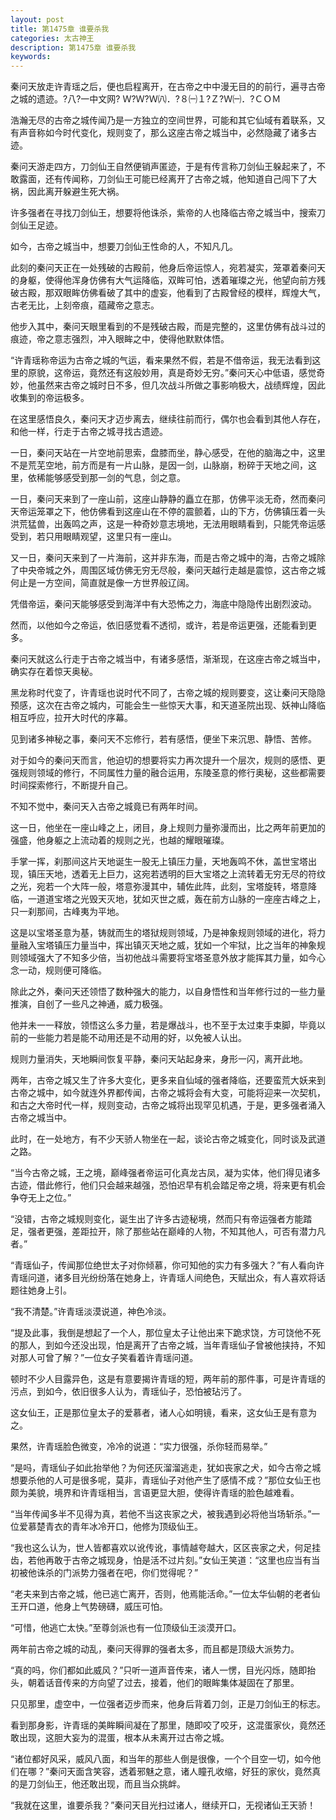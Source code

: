 ```yaml
---
layout: post
title: 第1475章 谁要杀我
categories: 太古神王
description: 第1475章 谁要杀我
keywords:
---
```


秦问天放走许青瑶之后，便也启程离开，在古帝之中中漫无目的的前行，遍寻古帝之城的遗迹。?八?一中文网?  Ｗ?Ｗ?Ｗ㈧．?８㈠１?Ｚ?Ｗ㈠．?ＣＯＭ

浩瀚无尽的古帝之城传闻乃是一方独立的空间世界，可能和其它仙域有着联系，又有声音称如今时代变化，规则变了，那么这座古帝之城当中，必然隐藏了诸多古迹。

秦问天游走四方，刀剑仙王自然便销声匿迹，于是有传言称刀剑仙王躲起来了，不敢露面，还有传闻称，刀剑仙王可能已经离开了古帝之城，他知道自己闯下了大祸，因此离开躲避生死大祸。

许多强者在寻找刀剑仙王，想要将他诛杀，紫帝的人也降临古帝之城当中，搜索刀剑仙王足迹。

如今，古帝之城当中，想要刀剑仙王性命的人，不知凡几。

此刻的秦问天正在一处残破的古殿前，他身后帝运惊人，宛若凝实，笼罩着秦问天的身躯，使得他浑身仿佛有大气运降临，双眸可怕，透着璀璨之光，他望向前方残破古殿，那双眼眸仿佛看破了其中的虚妄，他看到了古殿曾经的模样，辉煌大气，古老无比，上刻帝痕，蕴藏帝之意志。

他步入其中，秦问天眼里看到的不是残破古殿，而是完整的，这里仿佛有战斗过的痕迹，帝之意志强烈，冲入眼眸之中，使得他默默体悟。

“许青瑶称帝运为古帝之城的气运，看来果然不假，若是不借帝运，我无法看到这里的原貌，这帝运，竟然还有这般妙用，真是奇妙无穷。”秦问天心中低语，感觉奇妙，他虽然来古帝之城时日不多，但几次战斗所做之事影响极大，战绩辉煌，因此收集到的帝运极多。

在这里感悟良久，秦问天才迈步离去，继续往前而行，偶尔也会看到其他人存在，和他一样，行走于古帝之城寻找古遗迹。

一日，秦问天站在一片空地前思索，盘膝而坐，静心感受，在他的脑海之中，这里不是荒芜空地，前方而是有一片山脉，是因一剑，山脉崩，粉碎于天地之间，这里，依稀能够感受到那一剑的气息，剑之意。

一日，秦问天来到了一座山前，这座山静静的矗立在那，仿佛平淡无奇，然而秦问天帝运笼罩之下，他仿佛看到这座山在不停的震颤着，山的下方，仿佛镇压着一头洪荒猛兽，出轰鸣之声，这是一种奇妙意志境地，无法用眼睛看到，只能凭帝运感受到，若只用眼睛观望，这里只有一座山。

又一日，秦问天来到了一片海前，这并非东海，而是古帝之城中的海，古帝之城除了中央帝城之外，周围区域仿佛无穷无尽般，秦问天越行走越是震惊，这古帝之城何止是一方空间，简直就是像一方世界般辽阔。

凭借帝运，秦问天能够感受到海洋中有大恐怖之力，海底中隐隐传出剧烈波动。

然而，以他如今之帝运，依旧感觉看不透彻，或许，若是帝运更强，还能看到更多。

秦问天就这么行走于古帝之城当中，有诸多感悟，渐渐现，在这座古帝之城当中，确实存在着惊天奥秘。

黑龙称时代变了，许青瑶也说时代不同了，古帝之城的规则要变，这让秦问天隐隐预感，这次在古帝之城内，可能会生一些惊天大事，和天道圣院出现、妖神山降临相互呼应，拉开大时代的序幕。

见到诸多神秘之事，秦问天不忘修行，若有感悟，便坐下来沉思、静悟、苦修。

对于如今的秦问天而言，他迫切的想要将实力再次提升一个层次，规则的感悟、更强规则领域的修行，不同属性力量的融合运用，东陵圣意的修行奥秘，这些都需要时间探索修行，不断提升自己。

不知不觉中，秦问天入古帝之城竟已有两年时间。

这一日，他坐在一座山峰之上，闭目，身上规则力量弥漫而出，比之两年前更加的强盛，他身躯之上流动着的规则之光，也越的耀眼璀璨。

手掌一挥，刹那间这片天地诞生一股无上镇压力量，天地轰鸣不休，盖世宝塔出现，镇压天地，透着无上巨力，这宛若透明的巨大宝塔之上流转着无穷无尽的符纹之光，宛若一个大阵一般，塔意弥漫其中，辅佐此阵，此刻，宝塔旋转，塔意降临，一道道宝塔之光毁天灭地，犹如灭世之威，轰在前方山脉的一座座古峰之上，只一刹那间，古峰夷为平地。

这是以宝塔圣意为基，铸就而生的塔狱规则领域，乃是神象规则领域的进化，将力量融入宝塔镇压力量当中，挥出镇灭天地之威，犹如一个牢狱，比之当年的神象规则领域强大了不知多少倍，当初他战斗需要将宝塔圣意外放才能挥其力量，如今心念一动，规则便可降临。

除此之外，秦问天还领悟了数种强大的能力，以自身悟性和当年修行过的一些力量推演，自创了一些凡之神通，威力极强。

他并未一一释放，领悟这么多力量，若是爆战斗，也不至于太过束手束脚，毕竟以前的一些能力若是能不动用还是不动用的好，以免被人认出。

规则力量消失，天地瞬间恢复平静，秦问天站起身来，身形一闪，离开此地。

两年，古帝之城又生了许多大变化，更多来自仙域的强者降临，还要蛮荒大妖来到古帝之城中，如今就连外界都传闻，古帝之城将会有大变，可能将迎来一次契机，和古之大帝时代一样，规则变动，古帝之城将出现罕见机遇，于是，更多强者涌入古帝之城当中。

此时，在一处地方，有不少天骄人物坐在一起，谈论古帝之城变化，同时谈及武道之路。

“当今古帝之城，王之境，巅峰强者帝运可化真龙古凤，凝为实体，他们得见诸多古迹，借此修行，他们只会越来越强，恐怕迟早有机会踏足帝之境，将来更有机会争夺无上之位。”

“没错，古帝之城规则变化，诞生出了许多古迹秘境，然而只有帝运强者方能踏足，强者更强，差距拉开，除了那些站在巅峰的人物，不知其他人，可否有潜力凡者。”

“青瑶仙子，传闻那位绝世太子对你倾慕，你可知他的实力有多强大？”有人看向许青瑶问道，诸多目光纷纷落在她身上，许青瑶人间绝色，天赋出众，有人喜欢将话题往她身上引。

“我不清楚。”许青瑶淡漠说道，神色冷淡。

“提及此事，我倒是想起了一个人，那位皇太子让他出来下跪求饶，方可饶他不死的那人，到如今还没出现，怕是离开了古帝之城，当年青瑶仙子曾被他挟持，不知对那人可曾了解？”一位女子笑看着许青瑶问道。

顿时不少人目露异色，这是有意要揭许青瑶的短，两年前的那件事，可是许青瑶的污点，到如今，依旧很多人认为，青瑶仙子，恐怕被玷污了。

这女仙王，正是那位皇太子的爱慕者，诸人心如明镜，看来，这女仙王是有意为之。

果然，许青瑶脸色微变，冷冷的说道：“实力很强，杀你轻而易举。”

“是吗，青瑶仙子如此抬举他？为何还灰溜溜逃走，犹如丧家之犬，如今古帝之城想要杀他的人可是很多呢，莫非，青瑶仙子对他产生了感情不成？”那位女仙王也颇为美貌，境界和许青瑶相当，言语更显大胆，使得许青瑶的脸色越难看。

“当年传闻多半不见得为真，若他不当这丧家之犬，被我遇到必将他当场斩杀。”一位爱慕楚青衣的青年冰冷开口，他修为顶级仙王。

“我也这么认为，世人皆都喜欢以讹传讹，事情越夸越大，区区丧家之犬，何足挂齿，若他再敢于古帝之城现身，怕是活不过片刻。”女仙王笑道：“这里也应当有当初被他诛杀的门派势力强者在吧，你们觉得呢？”

“老夫来到古帝之城，他已逃亡离开，否则，他焉能活命。”一位太华仙朝的老者仙王开口道，他身上气势磅礴，威压可怕。

“可惜，他逃亡太快。”至尊剑派也有一位顶级仙王淡漠开口。

两年前古帝之城的动乱，秦问天得罪的强者太多，而且都是顶级大派势力。

“真的吗，你们都如此威风？”只听一道声音传来，诸人一愣，目光闪烁，随即抬头，朝着话音传来的方向望了过去，接着，他们的眼眸集体凝固在了那里。

只见那里，虚空中，一位强者迈步而来，他身后背着刀剑，正是刀剑仙王的标志。

看到那身影，许青瑶的美眸瞬间凝在了那里，随即咬了咬牙，这混蛋家伙，竟然还敢出现，这胆大妄为的混蛋，根本从未离开过古帝之城。

“诸位都好风采，威风八面，和当年的那些人倒是很像，一个个目空一切，如今他们在哪？”秦问天面含笑容，透着邪魅之意，诸人瞳孔收缩，好狂的家伙，竟然真的是刀剑仙王，他还敢出现，而且当众挑衅。

“我就在这里，谁要杀我？”秦问天目光扫过诸人，继续开口，无视诸仙王天骄！

